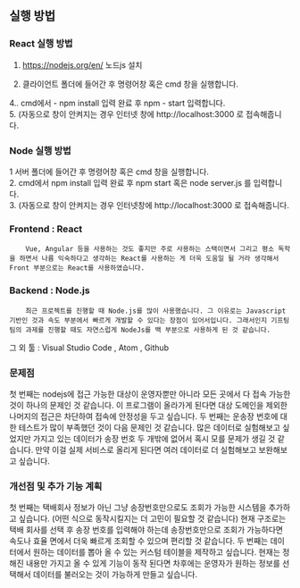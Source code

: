 
## 실행 방법

### React 실행 방법
1.  https://nodejs.org/en/  노드js 설치  

3. 클라이언트 폴더에 들어간 후 명령어창 혹은 cmd 창을
 	 실행합니다.   

4..  cmd에서 - npm install 입력 완료 후 npm - start 입력합니다.  
5. (자동으로 창이 안켜지는 경우 인터넷 창에 http://localhost:3000 로 접속해줍니다.  

### Node 실행 방법  
1  서버 폴더에 들어간 후 명령어창 혹은 cmd 창을 실행합니다.   
2.  cmd에서 npm install 입력 완료 후 npm start 혹은 node server.js 를 입력합니다.  
3. (자동으로 창이 안켜지는 경우 인터넷창에 http://localhost:3000 로 접속해줍니다.  
	

### Frontend : React 	
		Vue, Angular 등을 사용하는 것도 좋지만 주로 사용하는 스택이면서 그리고 평소 독학을 하면서 나름 익숙하다고 생각하는 React를 사용하는 게 더욱 도움일 될 거라 생각해서 Front 부분으로는 React를 사용하였습니다. 
    
### Backend : Node.js  
		최근 프로젝트를 진행할 때 Node.js를 많이 사용했습니다. 그 이유로는 Javascript 기반인 것과 속도 부분에서 빠르게 개발할 수 있다는 장점이 있어서입니다. 그래서인지 기프팅팀의 과제를 진행할 때도 자연스럽게 NodeJs를 백 부분으로 사용하게 된 것 같습니다.  
그 외 툴 : Visual Studio Code , Atom , Github   

### 문제점

첫 번째는 nodejs에 접근 가능한 대상이 운영자뿐만 아니라 모든 곳에서 다 접속 가능한 것이 하나의 문제인 것 같습니다. 이 프로그램이 올라가게 된다면 대상 도메인을 제외한 나머지의 접근은 차단하여 접속에 안정성을 두고 싶습니다.
두 번째는 운송장 번호에 대한 테스트가 많이 부족했던 것이 다음 문제인 것 같습니다. 많은 데이터로 실험해보고 싶었지만 가지고 있는 데이터가 송장 번호 두 개밖에 없어서 혹시 모를 문제가 생길 것 같습니다. 만약 이걸 실제 서비스로 올리게 된다면 여러 데이터로 더 실험해보고 보완해보고 싶습니다. 

### 개선점 및 추가 기능 계획
 
첫 번째는 택배회사 정보가 아닌 그냥 송장번호만으로도 조회가 가능한 시스템을 추가하고 싶습니다. (어떤 식으로 동작시킬지는 더 고민이 필요할 것 같습니다) 현재 구조로는 택배 회사를 선택 후 송장 번호를 입력해야 하는데 송장번호만으로 조회가 가능하다면 속도나 효율 면에서 더욱 빠르게 조회할 수 있으며 편리할 것 같습니다. 
두 번째는 데이터에서 원하는 데이터를 뽑아 올 수 있는 커스텀 테이블을 제작하고 싶습니다. 현재는 정해진 내용만 가지고 올 수 있게 기능이 동작 된다면 차후에는 운영자가 원하는 정보를 선택해서 데이터를 불러오는 것이 가능하게 만들고 싶습니다. 

